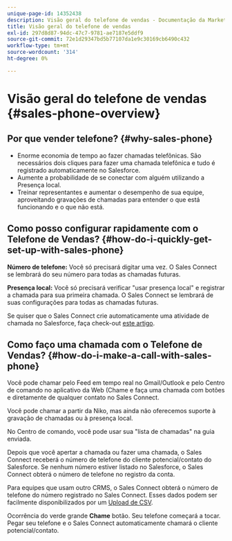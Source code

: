 ```yaml
---
unique-page-id: 14352438
description: Visão geral do telefone de vendas - Documentação da Marketo - Documentação do produto
title: Visão geral do telefone de vendas
exl-id: 297d8d87-94dc-47c7-9781-ae7187e5ddf9
source-git-commit: 72e1d29347bd5b77107da1e9c30169cb6490c432
workflow-type: tm+mt
source-wordcount: '314'
ht-degree: 0%

---
```


# Visão geral do telefone de vendas {#sales-phone-overview}

## Por que vender telefone? {#why-sales-phone}

* Enorme economia de tempo ao fazer chamadas telefônicas. São necessários dois cliques para fazer uma chamada telefônica e tudo é registrado automaticamente no Salesforce.
* Aumente a probabilidade de se conectar com alguém utilizando a Presença local.
* Treinar representantes e aumentar o desempenho de sua equipe, aproveitando gravações de chamadas para entender o que está funcionando e o que não está.

## Como posso configurar rapidamente com o Telefone de Vendas? {#how-do-i-quickly-get-set-up-with-sales-phone}

**Número de telefone:** Você só precisará digitar uma vez. O Sales Connect se lembrará do seu número para todas as chamadas futuras.

**Presença local:** Você só precisará verificar &quot;usar presença local&quot; e registrar a chamada para sua primeira chamada. O Sales Connect se lembrará de suas configurações para todas as chamadas futuras.

Se quiser que o Sales Connect crie automaticamente uma atividade de chamada no Salesforce, faça check-out [este artigo](/help/marketo/product-docs/marketo-sales-connect/phone/calls-arent-logging-to-salesforce.md).

## Como faço uma chamada com o Telefone de Vendas? {#how-do-i-make-a-call-with-sales-phone}

Você pode chamar pelo Feed em tempo real no Gmail/Outlook e pelo Centro de comando no aplicativo da Web (Chame e faça uma chamada com botões e diretamente de qualquer contato no Sales Connect.

Você pode chamar a partir da Niko, mas ainda não oferecemos suporte à gravação de chamadas ou à presença local.

No Centro de comando, você pode usar sua &quot;lista de chamadas&quot; na guia enviada.

Depois que você apertar a chamada ou fazer uma chamada, o Sales Connect receberá o número de telefone do cliente potencial/contato do Salesforce. Se nenhum número estiver listado no Salesforce, o Sales Connect obterá o número de telefone no registro da conta.

Para equipes que usam outro CRMS, o Sales Connect obterá o número de telefone do número registrado no Sales Connect. Esses dados podem ser facilmente disponibilizados por um [Upload de CSV](/help/marketo/product-docs/marketo-sales-connect/people/managing-contacts/import-contacts-via-csv.md).

Ocorrência do verde grande **Chame** botão. Seu telefone começará a tocar. Pegar seu telefone e o Sales Connect automaticamente chamará o cliente potencial/contato.
